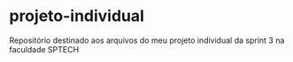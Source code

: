 # projeto-individual
Repositório destinado aos arquivos do meu projeto individual da sprint 3 na faculdade SPTECH
